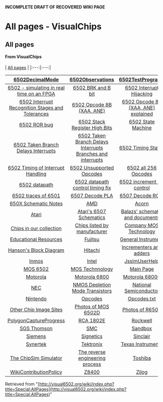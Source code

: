 **INCOMPLETE DRAFT OF RECOVERED WIKI PAGE**

# All pages - VisualChips

## All pages

#### From VisualChips

| [All pages](index.php?title=Special:AllPages) |
|:---:|:---:|

| [6502DecimalMode](index.php?title=6502DecimalMode) | [6502Observations](index.php?title=6502Observations) | [6502TestPrograms](index.php?title=6502TestPrograms) |
|:---:|:---:|:---:|
| [6502 - simulating in real time on an FPGA](index.php?title=6502_-_simulating_in_real_time_on_an_FPGA) | [6502 BRK and B bit](index.php?title=6502_BRK_and_B_bit) | [6502 Interrupt Hijacking](index.php?title=6502_Interrupt_Hijacking) |
| [6502 Interrupt Recognition Stages and Tolerances](index.php?title=6502_Interrupt_Recognition_Stages_and_Tolerances) | [6502 Opcode 8B (XAA, ANE)](index.php?title=6502_Opcode_8B_(XAA,_ANE)) | [6502 Opcode 8B (XAA, ANE) explained](index.php?title=6502_Opcode_8B_(XAA,_ANE)_explained) |
| [6502 ROR bug](index.php?title=6502_ROR_bug) | [6502 Stack Register High Bits](index.php?title=6502_Stack_Register_High_Bits) | [6502 State Machine](index.php?title=6502_State_Machine) |
| [6502 Taken Branch Delays Interrupts](index.php?title=6502_Taken_Branch_Delays_Interrupts) | [6502 Taken Branch Delays Interrupts Branches and interrupts](index.php?title=6502_Taken_Branch_Delays_Interrupts_Branches_and_interrupts) | [6502 Timing States](index.php?title=6502_Timing_States) |
| [6502 Timing of Interrupt Handling](index.php?title=6502_Timing_of_Interrupt_Handling) | [6502 Unsupported Opcodes](index.php?title=6502_Unsupported_Opcodes) | [6502 all 256 Opcodes](index.php?title=6502_all_256_Opcodes) |
| [6502 datapath](index.php?title=6502_datapath) | [6502 datapath control timing fix](index.php?title=6502_datapath_control_timing_fix) | [6502 increment PC control](index.php?title=6502_increment_PC_control) |
| [6502 traces of 6501](index.php?title=6502_traces_of_6501) | [6507 Decode PLA](index.php?title=6507_Decode_PLA) | [6507 Decode ROM](index.php?title=6507_Decode_ROM) |
| [650X Schematic Notes](index.php?title=650X_Schematic_Notes) | [AMD](index.php?title=AMD) | [Acorn](index.php?title=Acorn) |
| [Atari](index.php?title=Atari) | [Atari's 6507 Schematics](index.php?title=Atari%!s(MISSING)_6507_Schematics) | [Balazs' schematic and documents](index.php?title=Balazs%!_(MISSING)schematic_and_documents) |
| [Chips in our collection](index.php?title=Chips_in_our_collection) | [Chips listed by manufacturer](index.php?title=Chips_listed_by_manufacturer) | [Company MOS Technology](index.php?title=Company_MOS_Technology) |
| [Educational Resources](index.php?title=Educational_Resources) | [Fujitsu](index.php?title=Fujitsu) | [General Instrument](index.php?title=General_Instrument) |
| [Hanson's Block Diagram](index.php?title=Hanson%!s(MISSING)_Block_Diagram) | [Hitachi](index.php?title=Hitachi) | [Incrementers and adders](index.php?title=Incrementers_and_adders) |
| [Inmos](index.php?title=Inmos) | [Intel](index.php?title=Intel) | [JssimUserHelp](index.php?title=JssimUserHelp) |
| [MOS 6502](index.php?title=MOS_6502) | [MOS Technnology](index.php?title=MOS_Technnology) | [Main Page](index.php?title=Main_Page) |
| [Motorola](index.php?title=Motorola) | [Motorola 6800](index.php?title=Motorola_6800) | [Motorola 68000](index.php?title=Motorola_68000) |
| [NEC](index.php?title=NEC) | [NMOS Depletion Mode Transistors](index.php?title=NMOS_Depletion_Mode_Transistors) | [National Semiconductor](index.php?title=National_Semiconductor) |
| [Nintendo](index.php?title=Nintendo) | [Opcodes](index.php?title=Opcodes) | [Opcodes.txt](index.php?title=Opcodes.txt) |
| [Other Chip Image Sites](index.php?title=Other_Chip_Image_Sites) | [Photos of MOS 6502D](index.php?title=Photos_of_MOS_6502D) | [Photos of R6502](index.php?title=Photos_of_R6502) |
| [PolygonCaptureProgress](index.php?title=PolygonCaptureProgress) | [RCA 1802E](index.php?title=RCA_1802E) | [Rockwell](index.php?title=Rockwell) |
| [SGS Thomson](index.php?title=SGS_Thomson) | [SMC](index.php?title=SMC) | [Sandbox](index.php?title=Sandbox) |
| [Siemens](index.php?title=Siemens) | [Signetics](index.php?title=Signetics) | [Sinclair](index.php?title=Sinclair) |
| [Synertek](index.php?title=Synertek) | [Tektronix](index.php?title=Tektronix) | [Texas Instruments](index.php?title=Texas_Instruments) |
| [The ChipSim Simulator](index.php?title=The_ChipSim_Simulator) | [The reverse engineering process](index.php?title=The_reverse_engineering_process) | [Toshiba](index.php?title=Toshiba) |
| [WikiContributionPolicy](index.php?title=WikiContributionPolicy) | [Z8400](index.php?title=Z8400) | [Zilog](index.php?title=Zilog) |

Retrieved from "[http://visual6502.org/wiki/index.php?title=Special:AllPages](http://visual6502.org/wiki/index.php?title=Special:AllPages)"

